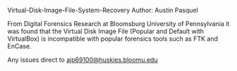 Virtual-Disk-Image-File-System-Recovery
Author: Austin Pasquel

From Digital Forensics Research at Bloomsburg University of Pennsylvania it was found that the 
Virtual Disk Image File (Popular and Default with VirtualBox) is incompatible with popular forensics tools such as FTK and EnCase.

Any issues direct to ajp69100@huskies.bloomu.edu
